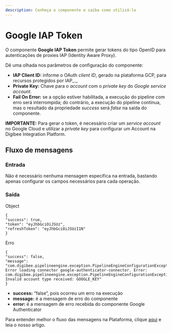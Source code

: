 ```yaml
---
description: Conheça o componente e saiba como utilizá-lo
---
```


# Google IAP Token

O componente **Google IAP Token** permite gerar tokens do tipo OpenID para autenticações de proxies IAP (Identity Aware Proxy).

Dê uma olhada nos parâmetros de configuração do componente:

* **IAP Client ID:** informe o OAuth _client ID_, gerado na plataforma GCP, para recursos protegidos por IAP_._
* **Private Key:** Chave para o _account_ com o _private key_ do _Google service account._
* **Fail On Error:** se a opção estiver habilitada, a execução do pipeline com erro será interrompida; do contrário, a execução do pipeline continua, mas o resultado da propriedade _success_ será _false_ na saída do componente.

**IMPORTANTE:** Para gerar o token, é necessário criar um _service account_ no Google Cloud e utilizar a _private key_ para configurar um Account na Digibee Integration Platform.

## Fluxo de mensagens <a href="#h_c8faba169d" id="h_c8faba169d"></a>

### **Entrada** <a href="#h_61c4d1a2b4" id="h_61c4d1a2b4"></a>

Não é necessário nenhuma mensagem específica na entrada, bastando apenas configurar os campos necessários para cada operação.

### **Saída** <a href="#h_ec99af231b" id="h_ec99af231b"></a>

Object

```
{
"success": true,
"token": "eyJhbGciOiJSUz",
"refreshToken": "eyJhbGciOiJSUzI1N"
}
```

Erro

```
{
"success": false,
"message": "com.digibee.pipelineengine.exception.PipelineEngineConfigurationException: Error loading connector google-authenticator-connector. Error: com.digibee.pipelineengine.exception.PipelineEngineConfigurationException: Invalid account type received: GOOGLE_KEY"
}
```

* **success:** “false”, pois ocorreu um erro na execução
* **message:** é a mensagem de erro do componente
* **error:** é a mensagem de erro recebida do componente Google Authenticator

Para entender melhor o fluxo das mensagens na Plataforma, clique [aqui](https://intercom.help/godigibee/pt-BR/articles/4428887-processamento-de-mensagens) e leia o nosso artigo.
